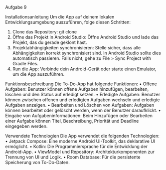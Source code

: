Aufgabe 9

Installationsanleitung
Um die App auf deinem lokalen Entwicklungsumgebung auszuführen, folge diesen Schritten:

1.	Clone das Repository:
git clone <repository-url>
2.	Öffne das Projekt in Android Studio: Öffne Android Studio und lade das Projekt, das du gerade geklont hast.
3.	Projektabhängigkeiten synchronisieren: Stelle sicher, dass alle Abhängigkeiten korrekt synchronisiert sind. In Android Studio sollte dies automatisch passieren. Falls nicht, gehe zu File > Sync Project with Gradle Files.
4.	Run die App: Verbinde dein Android-Gerät oder starte einen Emulator, um die App auszuführen.
   
Funktionsbeschreibung
Die To-Do-App hat folgende Funktionen:
•	Offene Aufgaben: Benutzer können offene Aufgaben hinzufügen, bearbeiten, löschen und den Status auf erledigt setzen.
•	Erledigte Aufgaben: Benutzer können zwischen offenen und erledigten Aufgaben wechseln und erledigte Aufgaben anzeigen.
•	Bearbeiten und Löschen von Aufgaben: Aufgaben können bearbeitet oder gelöscht werden, wenn der Benutzer daraufklickt.
•	Eingabe von Aufgabeninformationen: Beim Hinzufügen oder Bearbeiten einer Aufgabe können Titel, Beschreibung, Priorität und Deadline eingegeben werden.

Verwendete Technologien
Die App verwendet die folgenden Technologien:
•	Jetpack Compose: Eine moderne Android UI-Toolkit, das deklarative UI ermöglicht.
•	Kotlin: Die Programmiersprache für die Entwicklung der Android-App.
•	ViewModel und Repository: Architekturkomponenten zur Trennung von UI und Logik.
•	Room Database: Für die persistente Speicherung von To-Do-Daten.


